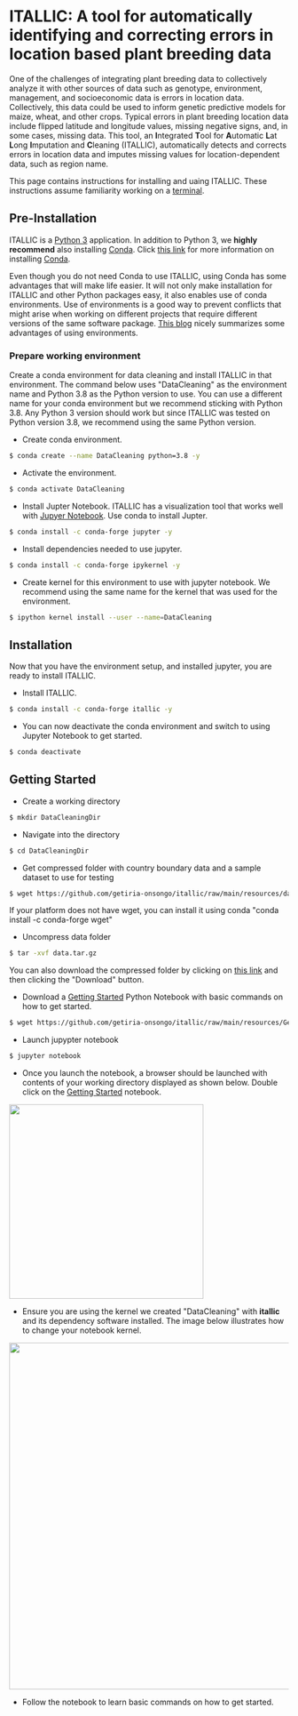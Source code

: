 # ITALLIC: A tool for automatically identifying and correcting errors in location based plant breeding data

One of the challenges of integrating plant breeding data to collectively analyze it with other sources of 
data such as genotype, environment, management, and socioeconomic data is errors in location data. Collectively, 
this data could be used to inform genetic predictive models for maize, wheat, and other crops. Typical errors in
plant breeding location data include flipped latitude and longitude values, missing negative signs, and, in some 
cases, missing data. This tool, an **I**ntegrated **T**ool for **A**utomatic **L**at **L**ong **I**mputation 
and **C**leaning (ITALLIC), automatically detects and corrects errors in location data and imputes missing values 
for location-dependent data, such as region name.    

This page contains instructions for installing and uaing ITALLIC. These instructions assume familiarity working on a [terminal](https://itconnect.uw.edu/learn/workshops/online-tutorials/web-publishing/what-is-a-terminal/). 

## Pre-Installation
ITALLIC is a [Python 3](https://www.python.org/downloads/) application. In addition to Python 3, we **highly recommend** also installing [Conda](https://docs.conda.io/en/latest/). Click [this link](https://docs.conda.io/projects/conda/en/latest/user-guide/install/) for more information on installing [Conda](https://docs.conda.io/en/latest/).

Even though you do not need Conda to use ITALLIC, using Conda has some advantages that will make life easier. It will not only make installation for ITALLIC and other Python packages easy, it also enables use of conda environments. Use of environments is a good way to prevent conflicts that might arise when working on different projects that require different versions of the same software package. [This blog](https://python-wrangler.com/how-and-why-you-should-use-conda-environments/) nicely summarizes some advantages of using environments.  


### Prepare working environment 

Create a conda environment for data cleaning and install ITALLIC in that environment. The command below uses "DataCleaning" as the environment name and Python 3.8 as the Python version to use. You can use a different name for your conda environment but we recommend sticking with Python 3.8. Any Python 3 version should work but since ITALLIC was tested on Python version 3.8, we recommend using the same Python version. 

* Create conda environment. 

```bash
$ conda create --name DataCleaning python=3.8 -y
```

* Activate the environment. 

```bash
$ conda activate DataCleaning
```

* Install Jupter Notebook. 
ITALLIC has a visualization tool that works well with [Jupyer Notebook](https://jupyter-notebook-beginner-guide.readthedocs.io/en/latest/what_is_jupyter.html). Use conda to install Jupter. 

```bash
$ conda install -c conda-forge jupyter -y
```

* Install dependencies needed to use jupyter. 

```bash
$ conda install -c conda-forge ipykernel -y
```

* Create kernel for this environment to use with jupyter notebook. We recommend using the same name for the kernel that was used for the environment. 

```bash
$ ipython kernel install --user --name=DataCleaning
```

## Installation
Now that you have the environment setup, and installed jupyter, you are ready to install ITALLIC. 

* Install ITALLIC. 

```bash
$ conda install -c conda-forge itallic -y
```

* You can now deactivate the conda environment and switch to using Jupyter Notebook to get started. 

```bash
$ conda deactivate
```

## Getting Started

* Create a working directory

```bash
$ mkdir DataCleaningDir
```

* Navigate into the directory

```bash
$ cd DataCleaningDir
```

* Get compressed folder with country boundary data and a sample dataset to use for testing

```bash
$ wget https://github.com/getiria-onsongo/itallic/raw/main/resources/data.tar.gz
```
If your platform does not have wget, you can install it using conda "conda install -c conda-forge wget"

* Uncompress data folder

```bash
$ tar -xvf data.tar.gz 
```
You can also download the compressed folder by clicking on [this link](https://github.com/getiria-onsongo/itallic/blob/main/resources/data.tar.gz) and then clicking the "Download" button. 

* Download a [Getting Started](https://github.com/getiria-onsongo/itallic/blob/main/resources/GettingStarted.ipynb) Python Notebook with basic commands on how to get started. 

```bash
$ wget https://github.com/getiria-onsongo/itallic/raw/main/resources/GettingStarted.ipynb
```

* Launch jupypter notebook

```bash
$ jupyter notebook
```

* Once you launch the notebook, a browser should be launched with contents of your working directory displayed as shown below. Double click on the [Getting Started](https://github.com/getiria-onsongo/itallic/blob/main/resources/GettingStarted.ipynb) notebook.

<img src="https://github.com/getiria-onsongo/itallic/blob/main/resources/JupyterNotebook.png" width="350">

* Ensure you are using the kernel we created "DataCleaning" with **itallic** and its dependency software installed. The image below illustrates how to change your notebook kernel. 

<img src="https://github.com/getiria-onsongo/itallic/blob/main/resources/kernel_update.png" width="624">

* Follow the notebook to learn basic commands on how to get started. 

<!--
* Launch jupyter notebook to get started. 

```bash
$ jupyter notebook
```


ITALLICs is written in pure Python, but has several dependecies such as GeoPandas that can be challenging to install. 
Therefore, we recommend installing ITALLIC using the "**Easy Install**". For those with experience using pip, we also 
provide instruction for installing using pip. 

#### Easy Install
The best and easiest way to install ITALLIC is using conda and conda-forge channel: 

```bash
$ conda install -c conda-forge itallic
```

If you do not have conda install, you can install it [here](https://docs.conda.io/projects/conda/en/latest/user-guide/install/). 

#### Pip Install
-->

